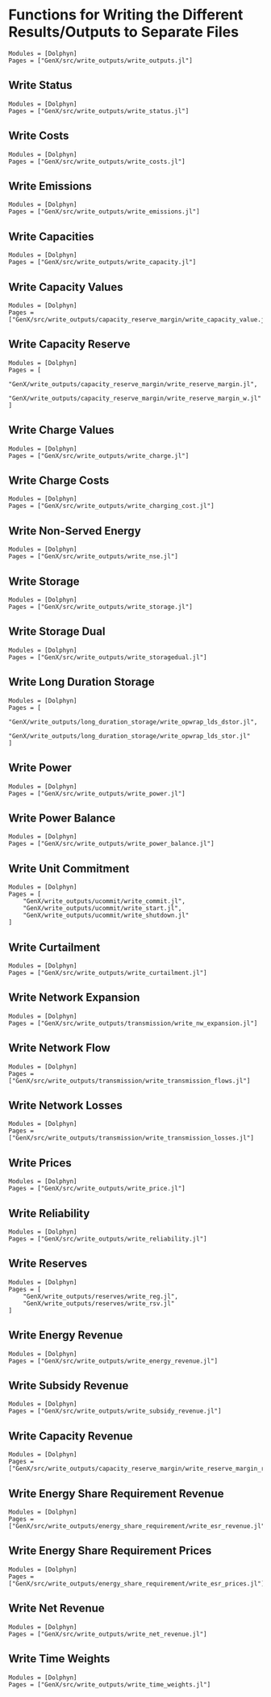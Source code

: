# Functions for Writing the Different Results/Outputs to Separate Files
```@autodocs
Modules = [Dolphyn]
Pages = ["GenX/src/write_outputs/write_outputs.jl"]
```

## Write Status
```@autodocs
Modules = [Dolphyn]
Pages = ["GenX/src/write_outputs/write_status.jl"]
```

## Write Costs
```@autodocs
Modules = [Dolphyn]
Pages = ["GenX/src/write_outputs/write_costs.jl"]
```

## Write Emissions
```@autodocs
Modules = [Dolphyn]
Pages = ["GenX/src/write_outputs/write_emissions.jl"]
```

## Write Capacities
```@autodocs
Modules = [Dolphyn]
Pages = ["GenX/src/write_outputs/write_capacity.jl"]
```

## Write Capacity Values
```@autodocs
Modules = [Dolphyn]
Pages = ["GenX/src/write_outputs/capacity_reserve_margin/write_capacity_value.jl"]
```

## Write Capacity Reserve
```@autodocs
Modules = [Dolphyn]
Pages = [
    "GenX/write_outputs/capacity_reserve_margin/write_reserve_margin.jl", 
    "GenX/write_outputs/capacity_reserve_margin/write_reserve_margin_w.jl"
]
```

## Write Charge Values
```@autodocs
Modules = [Dolphyn]
Pages = ["GenX/src/write_outputs/write_charge.jl"]
```

## Write Charge Costs
```@autodocs
Modules = [Dolphyn]
Pages = ["GenX/src/write_outputs/write_charging_cost.jl"]
```

## Write Non-Served Energy
```@autodocs
Modules = [Dolphyn]
Pages = ["GenX/src/write_outputs/write_nse.jl"]
```

## Write Storage
```@autodocs
Modules = [Dolphyn]
Pages = ["GenX/src/write_outputs/write_storage.jl"]
```

## Write Storage Dual
```@autodocs
Modules = [Dolphyn]
Pages = ["GenX/src/write_outputs/write_storagedual.jl"]
```

## Write Long Duration Storage
```@autodocs
Modules = [Dolphyn]
Pages = [
    "GenX/write_outputs/long_duration_storage/write_opwrap_lds_dstor.jl",
    "GenX/write_outputs/long_duration_storage/write_opwrap_lds_stor.jl"
]
```

## Write Power
```@autodocs
Modules = [Dolphyn]
Pages = ["GenX/src/write_outputs/write_power.jl"]
```

## Write Power Balance
```@autodocs
Modules = [Dolphyn]
Pages = ["GenX/src/write_outputs/write_power_balance.jl"]
```

## Write Unit Commitment
```@autodocs
Modules = [Dolphyn]
Pages = [
    "GenX/write_outputs/ucommit/write_commit.jl",
    "GenX/write_outputs/ucommit/write_start.jl",
    "GenX/write_outputs/ucommit/write_shutdown.jl"
]
```

## Write Curtailment
```@autodocs
Modules = [Dolphyn]
Pages = ["GenX/src/write_outputs/write_curtailment.jl"]
```

## Write Network Expansion
```@autodocs
Modules = [Dolphyn]
Pages = ["GenX/src/write_outputs/transmission/write_nw_expansion.jl"]
```

## Write Network Flow
```@autodocs
Modules = [Dolphyn]
Pages = ["GenX/src/write_outputs/transmission/write_transmission_flows.jl"]
```

## Write Network Losses
```@autodocs
Modules = [Dolphyn]
Pages = ["GenX/src/write_outputs/transmission/write_transmission_losses.jl"]
```

## Write Prices
```@autodocs
Modules = [Dolphyn]
Pages = ["GenX/src/write_outputs/write_price.jl"]
```

## Write Reliability
```@autodocs
Modules = [Dolphyn]
Pages = ["GenX/src/write_outputs/write_reliability.jl"]
```

## Write Reserves
```@autodocs
Modules = [Dolphyn]
Pages = [
    "GenX/write_outputs/reserves/write_reg.jl", 
    "GenX/write_outputs/reserves/write_rsv.jl"
]
```

## Write Energy Revenue
```@autodocs
Modules = [Dolphyn]
Pages = ["GenX/src/write_outputs/write_energy_revenue.jl"]
```

## Write Subsidy Revenue
```@autodocs
Modules = [Dolphyn]
Pages = ["GenX/src/write_outputs/write_subsidy_revenue.jl"]
```

## Write Capacity Revenue
```@autodocs
Modules = [Dolphyn]
Pages = ["GenX/src/write_outputs/capacity_reserve_margin/write_reserve_margin_revenue.jl"]
```

## Write Energy Share Requirement Revenue
```@autodocs
Modules = [Dolphyn]
Pages = ["GenX/src/write_outputs/energy_share_requirement/write_esr_revenue.jl"]
```

## Write Energy Share Requirement Prices
```@autodocs
Modules = [Dolphyn]
Pages = ["GenX/src/write_outputs/energy_share_requirement/write_esr_prices.jl"]
```

## Write Net Revenue
```@autodocs
Modules = [Dolphyn]
Pages = ["GenX/src/write_outputs/write_net_revenue.jl"]
```

## Write Time Weights
```@autodocs
Modules = [Dolphyn]
Pages = ["GenX/src/write_outputs/write_time_weights.jl"]
```